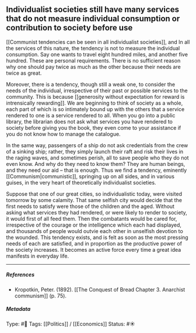 ## Individualist societies still have many services that do not measure individual consumption or contribution to society before use  # 

[[Communist tendencies can be seen in all individualist societies]], and In all the services of this nature, the tendency is not to measure the individual consumption. Say one wants to travel eight hundred miles, and another five hundred. These are personal requirements. There is no sufficient reason why one should pay twice as much as the other because their needs are twice as great. 

Moreover, there is a tendency, though still a weak one, to consider the needs of the individual, irrespective of their past or possible services to the community.  This is because [[generosity without expectation for reward is intrensically rewarding]]. We are beginning to think of society as a whole, each part of which is so intimately bound up with the others that a service rendered to one is a service rendered to all. When you go into a public library, the librarian does not ask what services you have rendered to society before giving you the book, they even come to your assistance if you do not know how to manage the catalogue. 

In the same way, passengers of a ship do not ask credentials from the crew of a sinking ship; rather, they simply launch their raft and risk their lives in the raging waves, and sometimes perish, all to save people who they do not even know. And why do they need to know them? They are human beings, and they need our aid – that is enough. Thus we find a tendency, eminently [[Communism|communistic]], springing up on all sides, and in various guises, in the very heart of theoretically individualist societies. 

Suppose that one of our great cities, so individualistic today, were visited tomorrow by some calamity. That same selfish city would decide that the first needs to satisfy were those of the children and the aged. Without asking what services they had rendered, or were likely to render to society, it would first of all feed them. Then the combatants would be cared for, irrespective of the courage or the intelligence which each had displayed, and thousands of people would outvie each other in unselfish devotion to the wounded. This tendency exists, and is felt as soon as the most pressing needs of each are satisfied, and in proportion as the productive power of the society increases. It becomes an active force every time a great idea manifests in everyday life.

___

##### References

- Kropotkin, Peter. (1892). [[The Conquest of Bread Chapter 3. Anarchist communism]] (p. 75).

##### Metadata

Type: #🔴 
Tags: [[Politics]] / [[Economics]]
Status: #☀️ 